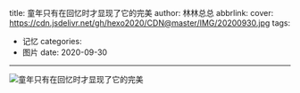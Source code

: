 title: 童年只有在回忆时才显现了它的完美
author: 林林总总
abbrlink: 
cover:  https://cdn.jsdelivr.net/gh/hexo2020/CDN@master/IMG/20200930.jpg
tags:
  - 记忆
categories:
  - 图片
date: 2020-09-30
---


![童年只有在回忆时才显现了它的完美](https://cdn.jsdelivr.net/gh/hexo2020/CDN@master/IMG/20200930.jpg)
